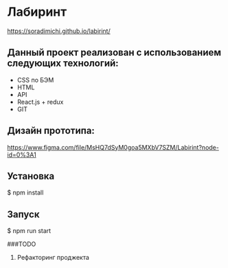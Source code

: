 # Лабиринт

https://soradimichi.github.io/labirint/

## Данный проект реализован с использованием следующих технологий:

* CSS по БЭМ
* HTML
* API
* React.js + redux
* GIT

## Дизайн прототипа:

https://www.figma.com/file/MsHQ7dSyM0goa5MXbV7SZM/Labirint?node-id=0%3A1

## Установка
$ npm install

## Запуск
$ npm run start

###TODO
1) Рефакторинг проджекта
